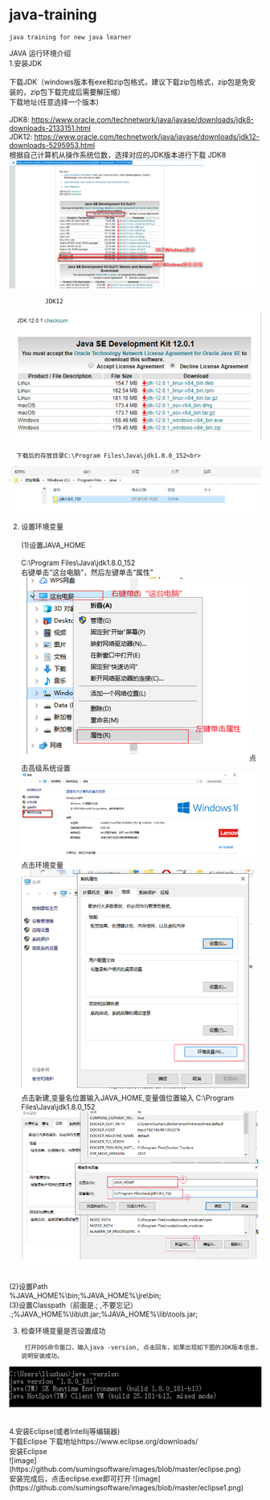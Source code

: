 # java-training   
    java training for new java learner   
JAVA 运行环境介绍   
1.安装JDK   
<br>
  下载JDK（windows版本有exe和zip包格式，建议下载zip包格式，zip包是免安装的，zip包下载完成后需要解压缩）<br>
        下载地址(任意选择一个版本)
        <br>
        <br>
        JDK8: https://www.oracle.com/technetwork/java/javase/downloads/jdk8-downloads-2133151.html
      <br>
              JDK12: https://www.oracle.com/technetwork/java/javase/downloads/jdk12-downloads-5295953.html
  <br>
        根据自己计算机从操作系统位数，选择对应的JDK版本进行下载
        JDK8
  ![image](https://github.com/sumingsoftware/images/blob/master/jdk.png)
  
              JDK12
  ![image](https://github.com/sumingsoftware/images/blob/master/JDK12.png)
   
      下载后的存放目录C:\Program Files\Java\jdk1.8.0_152<br>
   ![image](https://github.com/sumingsoftware/images/blob/master/JDK%E5%AD%98%E6%94%BE%E7%9B%AE%E5%BD%95.png)
  
2. 设置环境变量   <br>    
        (1)设置JAVA_HOME   
        <br>
        C:\Program Files\Java\jdk1.8.0_152
        <br>
        右键单击“这台电脑”，然后左键单击“属性”
        <br>
  ![image](https://github.com/sumingsoftware/images/blob/master/JAVA%E7%8E%AF%E5%A2%83%E5%8F%98%E9%87%8F%E8%AE%BE%E7%BD%AE1.png)
          点击高级系统设置
          <br>
  ![image](https://github.com/sumingsoftware/images/blob/master/JAVA%E7%8E%AF%E5%A2%83%E5%8F%98%E9%87%8F%E8%AE%BE%E7%BD%AE2.png)
         点击环境变量
         <br>
  ![image](https://github.com/sumingsoftware/images/blob/master/JAVA%E7%8E%AF%E5%A2%83%E5%8F%98%E9%87%8F%E8%AE%BE%E7%BD%AE3.png)
        点击新建,变量名位置输入JAVA_HOME,变量值位置输入 C:\Program Files\Java\jdk1.8.0_152
        <br>
  ![image](https://github.com/sumingsoftware/images/blob/master/JAVA%E7%8E%AF%E5%A2%83%E5%8F%98%E9%87%8F%E8%AE%BE%E7%BD%AE4.png)
 <br>
        (2)设置Path
        <br>
  %JAVA_HOME%\bin;%JAVA_HOME%\jre\bin;
  <br>
        (3)设置Classpath（前面是.; ,不要忘记）
        <br>
      .;%JAVA_HOME%\lib\dt.jar;%JAVA_HOME%\lib\tools.jar;
  
3. 检查环境变量是否设置成功

        打开DOS命令窗口，输入java -version, 点击回车，如果出现如下图的JDK版本信息，说明安装成功。
        
![image](https://github.com/sumingsoftware/images/blob/master/JAVA%20env%20check.png)
  
<br>
4.安装Eclipse(或者Intellij等编辑器)   
<br>
        下载Eclipse   
 下载地址https://www.eclipse.org/downloads/   
<br>
安装Eclipse<br/>
 ![image](https://github.com/sumingsoftware/images/blob/master/eclipse.png)
 <br>
 安装完成后，点击eclipse.exe即可打开
  ![image](https://github.com/sumingsoftware/images/blob/master/eclipse1.png)
  
 
